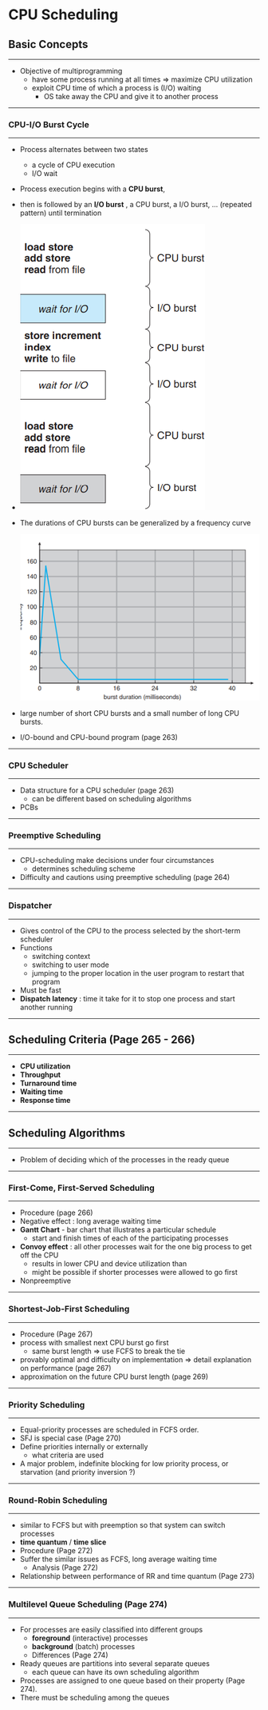 # CPU Scheduling

## Basic Concepts

---

- Objective of multiprogramming
  - have some process running at all times => maximize CPU utilization
  - exploit CPU time of which a process is (I/O) waiting
    - OS take away the CPU and give it to another process

---

### CPU-I/O Burst Cycle 

---

- Process alternates between two states
  - a cycle of CPU execution
  - I/O wait
- Process execution begins with a **CPU burst**, 
- then is followed by an **I/O burst** , a CPU burst, a I/O burst, ... (repeated pattern) until termination
- ![image-20220424214334375](static/CPUIOBrust.png)

- The durations of CPU bursts can be generalized by a frequency curve

  ![image-20220424214625487](static/BrustFreqCurve.png)

- large number of short CPU bursts and a small number of long CPU bursts.
- I/O-bound and CPU-bound program (page 263)

---

### CPU Scheduler

---

- Data structure for a CPU scheduler (page 263)
  - can be different based on scheduling algorithms
- PCBs

---

### Preemptive Scheduling

---

- CPU-scheduling make decisions under four circumstances
  - determines scheduling scheme
- Difficulty and cautions using preemptive scheduling (page 264)

---

### Dispatcher

---

- Gives control of the CPU to the process selected by the short-term scheduler
- Functions
  - switching context
  - switching to user mode
  - jumping to the proper location in the user program to restart that program
- Must be fast
- **Dispatch latency** : time it take for it to stop one process and start another running

---

## Scheduling Criteria (Page 265 - 266)

---

- **CPU utilization**
- **Throughput**
- **Turnaround time**
- **Waiting time**
- **Response time**

---

## Scheduling Algorithms

---

- Problem of deciding which of the processes in the ready queue

---

### First-Come, First-Served Scheduling

---

- Procedure (page 266)
- Negative effect : long average waiting time 
- **Gantt Chart** - bar chart that illustrates a particular schedule
  - start and finish times of each of the participating processes
- **Convoy effect** : all other processes wait for the one big process to get off the CPU
  - results in lower CPU and device utilization than 
  - might be possible if shorter processes were allowed to go first
- Nonpreemptive

---

### Shortest-Job-First Scheduling

---

- Procedure (Page 267)
- process with smallest next CPU burst go first
  - same burst length => use FCFS to break the tie
- provably optimal and difficulty on implementation => detail explanation on performance (page 267)
- approximation on the future CPU burst length (page 269)

---

### Priority Scheduling

---

- Equal-priority processes are scheduled in FCFS order.
- SFJ is special case (Page 270)
- Define priorities internally or externally
  - what criteria are used
- A major problem, indefinite blocking for low priority process, or starvation (and priority inversion ?)

---

### Round-Robin Scheduling

---

- similar to FCFS but with preemption so that system can switch processes
- **time quantum** / **time slice**
- Procedure (Page 272)
- Suffer the similar issues as FCFS, long average waiting time
  - Analysis (Page 272)
- Relationship between performance of RR and time quantum (Page 273)

---

### Multilevel Queue Scheduling (Page 274)

---

- For processes are easily classified into different groups
  - **foreground** (interactive) processes
  - **background** (batch) processes
  - Differences (Page 274)
- Ready queues are partitions into several separate queues
  - each queue can have its own scheduling algorithm
- Processes are assigned to one queue based on their property (Page 274).
- There must be scheduling among the queues
